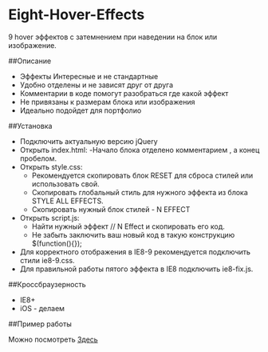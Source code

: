 Eight-Hover-Effects
===================

9 hover эффектов с затемнением при наведении на блок или изображение.

##Описание
 - Эффекты Интересные и не стандартные
 - Удобно отделены и не зависят друг от друга
 - Комментарии в коде помогут разобраться где какой эффект
 - Не привязаны к размерам блока или изображения
 - Идеально подойдет для портфолио

##Установка

 - Подключить актуальную версию jQuery
 - Открыть index.html:
	-Начало блока отделено комментарием  <!--N Effect-->, а конец пробелом.
 - Открыть style.css:
	- Рекомендуется скопировать блок RESET для сброса стилей или использовать свой.
	- Скопировать глобальный стиль для нужного эффекта из блока STYLE ALL EFFECTS.
	- Скопировать нужный блок стилей - N EFFECT 
 - Открыть script.js:
	- Найти нужный эффект // N Effect и скопировать его код.
	- Не забыть заключить ваш новый код в такую конструкцию $(function(){});
 - Для корректного отображения в IE8-9 рекомендуется подключить стили ie8-9.css.
 - Для правильной работы пятого эффекта в IE8 подключить ie8-fix.js.
 
##Кроссбраузерность

 - IE8+
 - iOS - делаем

##Пример работы

Можно посмотреть <a href="http://example.web-ulyanov.ru/frontend/Eight-Hover-Effects/">Здесь</a>

